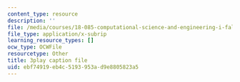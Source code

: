 ```yaml
---
content_type: resource
description: ''
file: /media/courses/18-085-computational-science-and-engineering-i-fall-2008/ebf74919eb4c5193953ad9e8805823a5_ZOBgPxmXeVM.vtt
file_type: application/x-subrip
learning_resource_types: []
ocw_type: OCWFile
resourcetype: Other
title: 3play caption file
uid: ebf74919-eb4c-5193-953a-d9e8805823a5
---
```

